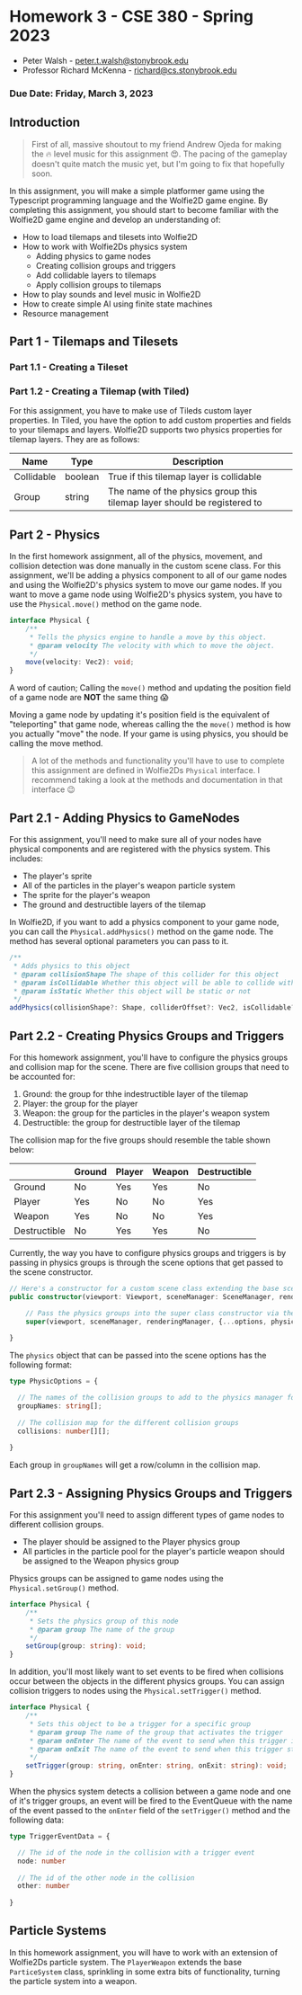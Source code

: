 # Homework 3 - CSE 380 - Spring 2023
- Peter Walsh - peter.t.walsh@stonybrook.edu
- Professor Richard McKenna - richard@cs.stonybrook.edu
### Due Date: Friday, March 3, 2023

## Introduction
> First of all, massive shoutout to my friend Andrew Ojeda for making the :fire: level music for this assignment :heart_eyes:. The pacing of the gameplay doesn't quite match the music yet, but I'm going to fix that hopefully soon.

In this assignment, you will make a simple platformer game using the Typescript programming language and the Wolfie2D game engine. By completing this assignment, you should start to become familiar with the Wolfie2D game engine and develop an understanding of:

* How to load tilemaps and tilesets into Wolfie2D
* How to work with Wolfie2Ds physics system
  * Adding physics to game nodes
  * Creating collision groups and triggers
  * Add collidable layers to tilemaps
  * Apply collision groups to tilemaps
* How to play sounds and level music in Wolfie2D
* How to create simple AI using finite state machines
* Resource management 

## Part 1 - Tilemaps and Tilesets 

### Part 1.1 - Creating a Tileset

### Part 1.2 - Creating a Tilemap (with Tiled)
For this assignment, you have to make use of Tileds custom layer properties. In Tiled, you have the option to add custom properties and fields to your tilemaps and layers. Wolfie2D supports two physics properties for tilemap layers. They are as follows:

| Name       | Type    | Description |
|------------|---------|-------------|
| Collidable | boolean | True if this tilemap layer is collidable                                 |
| Group      | string  | The name of the physics group this tilemap layer should be registered to |

## Part 2 - Physics
In the first homework assignment, all of the physics, movement, and collision detection was done manually in the custom scene class. For this assignment, we'll be adding a physics component to all of our game nodes and using the Wolfie2D's physics system to move our game nodes. If you want to move a game node using Wolfie2D's physics system, you have to use the `Physical.move()` method on the game node.
```typescript
interface Physical {
    /**
     * Tells the physics engine to handle a move by this object.
     * @param velocity The velocity with which to move the object.
     */
    move(velocity: Vec2): void;
}
```
A word of caution; Calling the `move()` method and updating the position field of a game node are **NOT** the same thing :scream: 

Moving a game node by updating it's position field is the equivalent of "teleporting" that game node, whereas calling the the `move()` method is how you actually "move" the node. If your game is using physics, you should be calling the move method.

> A lot of the methods and functionality you'll have to use to complete this assignment are defined in Wolfie2Ds `Physical` interface. I recommend taking a look at the methods and documentation in that interface :wink:

## Part 2.1 - Adding Physics to GameNodes
For this assignment, you'll need to make sure all of your nodes have physical components and are registered with the physics system. This includes:

- The player's sprite
- All of the particles in the player's weapon particle system
- The sprite for the player's weapon
- The ground and destructible layers of the tilemap

In Wolfie2D, if you want to add a physics component to your game node, you can call the `Physical.addPhysics()` method on the game node. The method has several optional parameters you can pass to it. 

```typescript
/**
 * Adds physics to this object
 * @param collisionShape The shape of this collider for this object
 * @param isCollidable Whether this object will be able to collide with other objects
 * @param isStatic Whether this object will be static or not
 */
addPhysics(collisionShape?: Shape, colliderOffset?: Vec2, isCollidable?: boolean, isStatic?: boolean): void;
```

## Part 2.2 - Creating Physics Groups and Triggers
For this homework assignment, you'll have to configure the physics groups and collision map for the scene. There are five collision groups that need to be accounted for:
1. Ground: the group for thhe indestructible layer of the tilemap
2. Player: the group for the player
3. Weapon: the group for the particles in the player's weapon system
4. Destructible: the group for destructible layer of the tilemap

The collision map for the five groups should resemble the table shown below:

|              | Ground | Player | Weapon | Destructible |
|--------------|--------|--------|--------|--------------|
| Ground       | No     | Yes    | Yes    | No           | 
| Player       | Yes    | No     | No     | Yes          |
| Weapon       | Yes    | No     | No     | Yes          | 
| Destructible | No     | Yes    | Yes    | No           | 

Currently, the way you have to configure physics groups and triggers is by passing in physics groups is through the scene options that get passed to the scene constructor. 
```typescript
// Here's a constructor for a custom scene class extending the base scene class
public constructor(viewport: Viewport, sceneManager: SceneManager, renderingManager: RenderingManager, options: Record<string, any>) {

    // Pass the physics groups into the super class constructor via the scene options parameter
    super(viewport, sceneManager, renderingManager, {...options, physics: { /* Physics groups/data here */ }});
    
}
```
The `physics` object that can be passed into the scene options has the following format:
```typescript
type PhysicOptions = {

  // The names of the collision groups to add to the physics manager for this scene
  groupNames: string[];
  
  // The collision map for the different collision groups
  collisions: number[][];
  
}
```
Each group in `groupNames` will get a row/column in the collision map. 

## Part 2.3 - Assigning Physics Groups and Triggers
For this assignment you'll need to assign different types of game nodes to different collision groups.

* The player should be assigned to the Player physics group
* All particles in the particle pool for the player's particle weapon should be assigned to the Weapon physics group

Physics groups can be assigned to game nodes using the `Physical.setGroup()` method. 

```typescript
interface Physical {
    /**
     * Sets the physics group of this node
     * @param group The name of the group
     */
    setGroup(group: string): void;
}
```

In addition, you'll most likely want to set events to be fired when collisions occur between the objects in the different physics groups. You can assign collision triggers to nodes using the `Physical.setTrigger()` method. 

```typescript 
interface Physical {
    /**
     * Sets this object to be a trigger for a specific group
     * @param group The name of the group that activates the trigger
     * @param onEnter The name of the event to send when this trigger is activated
     * @param onExit The name of the event to send when this trigger stops being activated
     */
    setTrigger(group: string, onEnter: string, onExit: string): void;
}
```

When the physics system detects a collision between a game node and one of it's trigger groups, an event will be fired to the EventQueue with the name of the event passed to the `onEnter` field of the `setTrigger()` method and the following data:

```typescript
type TriggerEventData = {

  // The id of the node in the collision with a trigger event
  node: number
  
  // The id of the other node in the collision
  other: number
  
}
```

## Particle Systems
In this homework assignment, you will have to work with an extension of Wolfie2Ds particle system. The `PlayerWeapon` extends the base `ParticeSystem` class, sprinkling in some extra bits of functionality, turning the particle system into a weapon.


